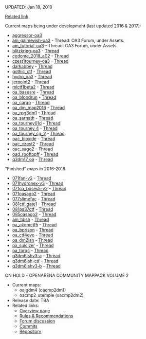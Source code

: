 UPDATED: Jan 18, 2019

[Related link](https://openarena.wikia.com/wiki/Unofficial_OpenArena_Maps)

Current maps being under development (last updated 2016 & 2017):

* [aggressor-oa3](https://www.dropbox.com/s/99hezvdq19lktp8/z_aggressor-oa3-a1.pk3?dl=0)
* [am_galmevish-oa3](https://www.dropbox.com/s/cab5js5mng8el37/z_am_galmevish-oa3-a5v2.pk3?dl=0) - Thread: OA3 Forum, under Assets.
* [am_tutorial-oa3](https://www.dropbox.com/s/3b25aucxpzrj0xq/z_am-tutorial1-oa3-a2.pk3?dl=0) - Thread: OA3 Forum, under Assets.
* [blitzkrieg-oa3](https://www.dropbox.com/s/uz26jfbka4sbcf0/z_blitzkrieg3-oa3-a1.pk3?dl=0) - [Thread](http://openarena.ws/board/index.php?topic=1809.0)
* [cgdome_2018_a02](https://app.box.com/s/fvkyjbvqe8itvddogcypv4h1karw5car) - [Thread](http://openarena.ws/board/index.php?topic=5417.0)
* [czest1tourney-oa3](https://www.dropbox.com/s/qansf0cu3e1gl3c/z_czest1tourney-090-a4.pk3?dl=0) - [Thread](http://openarena.ws/board/index.php?topic=553.0)
* [darkabbey](https://app.box.com/s/f1esenaeoeswne1n76t8az0bd3ue85rr) - [Thread](http://openarena.ws/board/index.php?topic=5200.0)
* [gothic_ctf](http://139.59.191.164/baseoa/gothic_ctf.pk3) - [Thread](http://openarena.ws/board/index.php?topic=5411.0)
* [hydro_oa3](https://www.dropbox.com/s/rqu802cez7es1ys/z_hydro-oa3-a1.pk3?dl=0) - [Thread](http://openarena.ws/board/index.php?topic=5357.0)
* [jerpoint2](http://kelium95.info/baseoa/jerpoint2.pk3) - [Thread](http://openarena.ws/board/index.php?topic=5423.0)
* [mlctf1beta2](https://cdn.discordapp.com/attachments/361988648779907072/488784099230875689/mlctf1beta2.pk3) - [Thread](http://openarena.ws/board/index.php?topic=5410.0)
* [oa_basesre](https://app.box.com/s/xv107mhthypc560t7yjdqobaknk6uvkb) - [Thread](http://openarena.ws/board/index.php?topic=5203.0)
* [oa_bloodrun](https://app.box.com/s/cxe4cncn769dac19wqdvfujzljdsaafy) - [Thread](http://openarena.ws/board/index.php?topic=5355.0)
* [oa_cargo](https://app.box.com/s/r7r7mhyy8rwcky3hasjl) - [Thread](http://openarena.ws/board/index.php?topic=4825.0)
* [oa_dm_map2016](https://app.box.com/s/6g4djjtx5tlw13nzg30clkctu667zy0r) - [Thread](http://openarena.ws/board/index.php?topic=5285.0)
* [oa_rpg3dm1](https://www.dropbox.com/s/ieoran9npcbt6sz/z_oa_rpg3dm1-a1.pk3?dl=0) - [Thread](http://openarena.ws/board/index.php?topic=2665.0)
* [oa_sarnath](https://app.box.com/s/u5lfph9jwkh5uubqwjs6nnl73rjsuj03) - [Thread](http://openarena.ws/board/index.php?topic=5370.0)
* [oa_tourney01d](https://app.box.com/s/uesykysnd152tnb5wdm0ravrxtmw4ttd) - [Thread](http://openarena.ws/board/index.php?topic=5416.0)
* [oa_tourney_4](https://app.box.com/s/fzr7zn6dw12llag2rp62g7ba880n86w3) - [Thread](http://openarena.ws/board/index.php?topic=5309.0)
* [oa_tourney_cg_2](https://app.box.com/s/s7x1fx0jw969k97bv5zyy8i9td81ef1a) - [Thread](http://openarena.ws/board/index.php?topic=5342.0)
* [oac_bioxide](https://www.dropbox.com/s/9035oevdzsr51t8/z_oac_bioxide-a1v4.pk3?dl=0) - [Thread](http://openarena.ws/board/index.php?topic=5354.0)
* [oac_czest2](https://www.dropbox.com/s/ooy8mjjqstvi7ym/z_oac_czest2-a4v2.pk3?dl=0) - [Thread](http://openarena.ws/board/index.php?topic=5420.0)
* [oac_sago2](https://www.dropbox.com/s/zs82ckko8wbpf4w/z_oac_sago2-a3.pk3?dl=0) - [Thread](http://openarena.ws/board/index.php?topic=5425.0)
* [oad_rooftopff](https://www.dropbox.com/s/617qvojzru0zcaw/z_oa_rooftopff-a1.pk3?dl=0) - [Thread](http://openarena.ws/board/index.php?topic=4792.0)
* [q3dm17_oa](https://app.box.com/s/iwd6k9p2za1b5xz1wxgqbv7xg2r411li) - [Thread](http://openarena.ws/board/index.php?topic=5347.0)

"Finished" maps in 2016-2018:

* [071fan-v2](https://www.dropbox.com/s/uhq0fkqov7r3nkl/071fan-v2.pk3?dl=0) - [Thread](http://openarena.ws/board/index.php?topic=4693.0)
* [071hydronex-v3](https://www.dropbox.com/s/8jbmkl91puukzuo/071hydronex-v3.pk3?dl=0) - [Thread](http://openarena.ws/board/index.php?topic=4693.0)
* [071oa_bases5-v2](https://www.dropbox.com/s/tooidlowbonjy4g/071oa_bases5-v2.pk3?dl=0) - [Thread](http://openarena.ws/board/index.php?topic=4693.0)
* [071oasago2](https://www.dropbox.com/s/zhvq9j4c24tiw6b/071oasago2-v3.pk3?dl=0) - [Thread](http://openarena.ws/board/index.php?topic=4693.0)
* [077slimefac](https://www.dropbox.com/s/4b8hqwxhgc5gk3e/077slimefac-v2.pk3?dl=0) - [Thread](http://openarena.ws/board/index.php?topic=4693.0)
* [081ctf_gate1](https://www.dropbox.com/s/077822l7rcw9th2/081ctf_gate1-v2.pk3?dl=0) - [Thread](http://openarena.ws/board/index.php?topic=4693.0)
* [081ps37ctf](https://www.dropbox.com/s/tdrv3j2m2utd1ud/081ps37ctf-v2.pk3?dl=0) - [Thread](http://openarena.ws/board/index.php?topic=4693.0)
* [085oasago2](https://www.dropbox.com/s/napt6crwg13pjrk/085oasago2.pk3?dl=0) - [Thread](http://openarena.ws/board/index.php?topic=4693.0)
* [am_tdish](http://download.tuxfamily.org/openarena/upload/am_tdish.pk3) - [Thread](http://openarena.ws/board/index.php?topic=5260.0)
* [oa_akomctf5](https://app.box.com/s/gus5h66w6v6ttkdxsgkv66q2we945wno) - [Thread](http://openarena.ws/board/index.php?topic=5207.0)
* [oa_bprison](http://download.tuxfamily.org/openarena/upload/oa_bprison.pk3) - [Thread](http://openarena.ws/board/index.php?topic=5259.0)
* [oa_ctf4evo](https://www.dropbox.com/s/v7y6txa6vj7q2f5/oa_ctf4evo.pk3?dl=0) - [Thread](http://openarena.ws/board/index.php?topic=5275.0)
* [oa_dm2ish](https://www.dropbox.com/s/2cpsfkjmc2oi841/z_oa_dm2ish.pk3?dl=0) - [Thread](http://openarena.ws/board/index.php?topic=5278.0)
* [oa_suicizer](https://app.box.com/s/cgopmfhlsh3tmphpciby) - [Thread](http://openarena.ws/board/index.php?topic=4835.0)
* [oa_torqc](https://www.dropbox.com/s/gdsv4zbhxbto1pc/OA_Torqc.pk3?dl=0) - [Thread](http://openarena.ws/board/index.php?topic=5337.0)
* [q3dm6ishv3-a](https://www.dropbox.com/s/kpmnca8q2wdiba7/q3dm6ishv3-b3.zip?dl=0) - [Thread](http://openarena.ws/board/index.php?topic=2425.0)
* [q3dm6ish-ctf](https://www.dropbox.com/s/ty9jhhgqm8j5ysj/q3dm6ish-ctf-b1v2.zip?dl=0) - [Thread](http://openarena.ws/board/index.php?topic=2425.0)
* [q3dm6ishv3-b](https://www.dropbox.com/s/fig6j09kw4tjy0v/q3dm6ishv3-bb2.pk3?dl=0) - [Thread](http://openarena.ws/board/index.php?topic=2425.0)

ON HOLD - OPENARENA COMMUNITY MAPPACK VOLUME 2

- Current maps:
  * oajgdm4 (oacmp2dm1)
  * oacmp2_utemple (oacmp2dm2)
- Release date: TBA
- Related links:
  * [Overview page](http://openarena.wikia.com/wiki/OACMP/Volume_2)
  * [Rules & Recommendations](http://openarena.wikia.com/wiki/OACMP/DeveloperFAQ)
  * [Forum discussion](http://openarena.ws/board/index.php?topic=4901.0)
  * [Commits](http://openarena.ws/board/index.php?topic=4948.0)
  * [Repository](https://www.github.com/NeonKnightOA/oacmpvol2)
